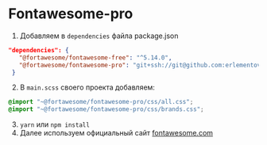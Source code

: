 # Fontawesome-pro
1. Добавляем в `dependencies` файла package.json
  ```json
"dependencies": {
     "@fortawesome/fontawesome-free": "^5.14.0",
     "@fortawesome/fontawesome-pro": "git+ssh://git@github.com:erlementovich/fontawesome-pro.git#master"
   }
```
2. В `main.scss` своего проекта добавляем: 
```css 
@import "~@fortawesome/fontawesome-pro/css/all.css";
@import "~@fortawesome/fontawesome-pro/css/brands.css";
```
3. `yarn` или `npm install` 
4. Далее используем официальный сайт [fontawesome.com](https://fontawesome.com)
